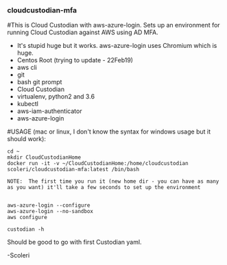 ### cloudcustodian-mfa

#This is Cloud Custodian with aws-azure-login. Sets up an environment for running Cloud Custodian against AWS using AD MFA.

- It's stupid huge but it works. aws-azure-login uses Chromium which is huge.
- Centos Root (trying to update - 22Feb19)
- aws cli
- git
- bash git prompt
- Cloud Custodian
- virtualenv, python2 and 3.6
- kubectl
- aws-iam-authenticator
- aws-azure-login

#USAGE (mac or linux, I don't know the syntax for windows usage but it should work):

```
cd ~
mkdir CloudCustodianHome
docker run -it -v ~/CloudCustodianHome:/home/cloudcustodian scoleri/cloudcustodian-mfa:latest /bin/bash

NOTE:  The first time you run it (new home dir - you can have as many as you want) it'll take a few seconds to set up the environment


aws-azure-login --configure
aws-azure-login --no-sandbox
aws configure

custodian -h
```

Should be good to go with first Custodian yaml.

-Scoleri
